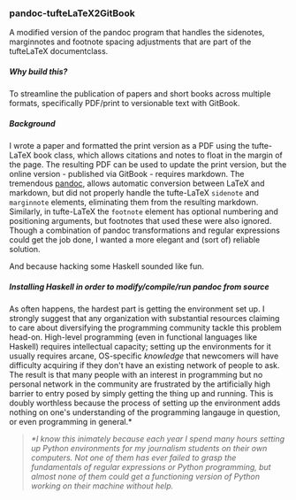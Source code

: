 ### pandoc-tufteLaTeX2GitBook


A modified version of the pandoc program that handles the sidenotes, marginnotes and footnote spacing adjustments that are part of the tufteLaTeX documentclass.

##### Why build this?

To streamline the publication of papers and short books across multiple formats, specifically PDF/print to versionable text with GitBook.

##### Background

I wrote a paper and formatted the print version as a PDF using the tufte-LaTeX book class, which allows citations and notes to float in the margin of the page. The resulting PDF can be used to update the print version, but the online version - published via GitBook - requires markdown. The tremendous [pandoc](https://github.com/jgm/pandoc), allows automatic conversion between LaTeX and markdown, but did not properly handle the tufte-LaTeX `sidenote` and `marginnote` elements, eliminating them from the resulting markdown. Similarly, in tufte-LaTeX the `footnote` element has optional numbering and positioning arguments, but footnotes that used these were also ignored. Though a combination of pandoc transformations and regular expressions could get the job done, I wanted a more elegant and (sort of) reliable solution.

And because hacking some Haskell sounded like fun.


##### Installing Haskell in order to modify/compile/run pandoc from source

As often happens, the hardest part is getting the environment set up. I strongly suggest that any organization with substantial resources claiming to care about diversifying the programming community tackle this problem head-on. High-level programming (even in functional languages like Haskell) requires intellectual capacity; setting up the environments for it usually requires arcane, OS-specific *knowledge* that newcomers will have difficulty acquiring if they don't have an existing network of people to ask. The result is that many people with an interest in programming but no personal network in the community are frustrated by the artificially high barrier to entry posed by simply getting the thing up and running. This is doubly worthless because the process of setting up the environment adds nothing on one's understanding of the programming langauge in question, or even programming in general.\*

> *\*I know this inimately because each year I spend many hours setting up Python environments for my journalism students on their own computers. Not one of them has ever failed to grasp the fundamentals of regular expressions or Python programming, but almost none of them could get a functioning version of Python working on their machine without help.*






